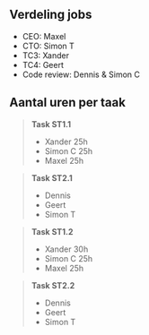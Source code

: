 ## Verdeling jobs
- CEO: Maxel
- CTO: Simon T
- TC3: Xander
- TC4: Geert
- Code review: Dennis & Simon C

## Aantal uren per taak
> **Task ST1.1**
> - Xander 25h
> - Simon C 25h
> - Maxel 25h

> **Task ST2.1**
> - Dennis
> - Geert
> - Simon T

> **Task ST1.2**
> - Xander 30h
> - Simon C 25h
> - Maxel 25h

> **Task ST2.2**
> - Dennis
> - Geert
> - Simon T